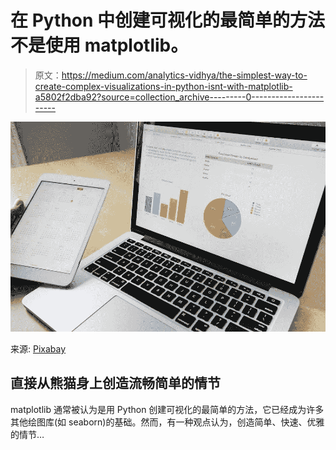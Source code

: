 # 在 Python 中创建可视化的最简单的方法不是使用 matplotlib。

> 原文：<https://medium.com/analytics-vidhya/the-simplest-way-to-create-complex-visualizations-in-python-isnt-with-matplotlib-a5802f2dba92?source=collection_archive---------0----------------------->

![](img/90cdced90f816e148e79b28f70b4b2df.png)

来源: [Pixabay](https://pixabay.com/photos/business-working-laptop-macbook-925900/)

## 直接从熊猫身上创造流畅简单的情节

matplotlib 通常被认为是用 Python 创建可视化的最简单的方法，它已经成为许多其他绘图库(如 seaborn)的基础。然而，有一种观点认为，创造简单、快速、优雅的情节…